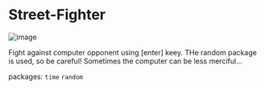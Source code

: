 # Street-Fighter

![image](https://github.com/user-attachments/assets/5702847f-fae8-465b-8b89-a2d5f80975bf)

Fight against computer opponent using [enter] keey. THe random package is used, so be careful! Sometimes the computer can be less merciful...

packages: `time` `random`
